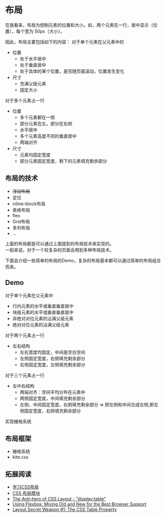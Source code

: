 # 布局
在我看来，布局为控制元素的位置和大小。如，两个元素在一行，居中显示（位置），每个宽为 50px（大小）。   

因此，布局主要包括如下的内容：
对于单个元素在父元素中的    
* 位置
	* 处于水平居中
	* 处于垂直居中
	* 处于具体的某个位置，是否随页面滚动，位置发生变化
* 尺寸
	* 充满父级元素
	* 固定大小

对于多个元素占一行
* 位置
	* 多个元素都在一侧
	* 部分元素在左，部分在右侧
	* 水平居中
	* 多个元素高度不同的垂直居中
	* 两端对齐
* 尺寸
	* 元素均固定宽度
	* 部分元素固定宽度，剩下的元素填充剩余部分


## 布局的技术
* ~~浮动布局~~
* 定位
* inline-block布局
* 表格布局
* flex
* Grid布局
* 多列布局
* ...

上面的布局都是可以通过上面提到的布局技术来实现的。    
一般来说，对于一个较复杂的页面会用到多种布局技术。    

下面会介绍一些简单的布局的Demo，复杂的布局基本都可以通过简单的布局组合而来。

## Demo
对于单个元素在父元素中
* 行内元素的水平或垂直垂直居中
* 块级元素的水平或垂直垂直居中
* 非绝对对位元素的沾满父级元素
* 绝对对位元素的沾满父级元素

对于两个元素占一行
* 左右结构
	* 左右宽度均固定，中间是空白空间
	* 左侧固定宽度，右侧填充剩余部分
	* 右侧固定宽度，左侧填充剩余部分

对于三个元素占一行
* 左中右结构
	* 两端对齐：空间平均分布在元素中
	* 两侧固定宽度，中间填充剩余部分
	* 左侧，中间固定宽度，右侧填充剩余部分 => 把左侧和中间合成左侧,即左侧固定宽度，右侧填充剩余部分

实现栅格系统

## 布局框架
* 栅格系统
* kite.css


## 拓展阅读
* [学习CSS布局](http://zh.learnlayout.com/)
* [CSS 布局模块](http://www.w3cplus.com/css3/css3-layout-modules.html)
* [The Anti-hero of CSS Layout - "display:table"](http://colintoh.com/blog/display-table-anti-hero)
* [Using Flexbox: Mixing Old and New for the Best Browser Support](https://css-tricks.com/using-flexbox/)
* [Layout Secret Weapon #1: The CSS Table Property](http://www.sitepoint.com/solving-layout-problems-css-table-property/)